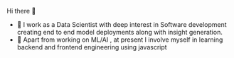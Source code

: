Hi there 👋

- 🌱 I work as a Data Scientist with deep interest in Software development creating end to end model deployments along with insight generation.
- 🌱 Apart from working on ML/AI , at present I involve myself in learning backend and frontend engineering using javascript

